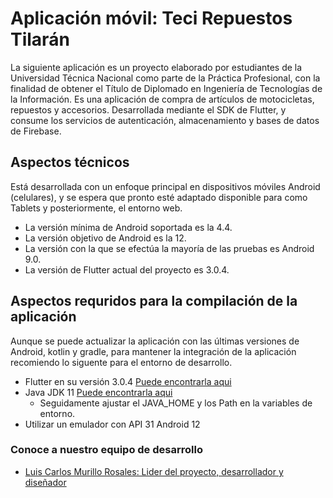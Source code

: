 # Aplicación móvil: Teci Repuestos Tilarán

La siguiente aplicación es un proyecto elaborado por estudiantes de la Universidad Técnica Nacional como parte de la Práctica Profesional, con la finalidad de obtener el Título de Diplomado en Ingeniería de Tecnologías de la Información. Es una aplicación de compra de artículos de motocicletas, repuestos y accesorios. Desarrollada mediante el SDK de Flutter, y consume los servicios de autenticación, almacenamiento y bases de datos de Firebase.

## Aspectos técnicos 

Está desarrollada con un enfoque principal en dispositivos móviles Android (celulares), y se espera que pronto esté adaptado disponible para como Tablets y posteriormente, el entorno web. 
- La versión mínima de Android soportada es la 4.4. 
- La versión objetivo de Android es la 12.
- La versión con la que se efectúa la mayoría de las pruebas es Android 9.0.
- La versión de Flutter actual del proyecto es 3.0.4.

## Aspectos requridos para la compilación de la aplicación
Aunque se puede actualizar la aplicación con las últimas versiones de Android, kotlin y gradle, para mantener la integración de la aplicación recomiendo lo siguente para el entorno de desarrollo.
- Flutter en su versión 3.0.4 [Puede encontrarla aqui](https://docs.flutter.dev/release/archive)
- Java JDK 11 [Puede encontrarla aqui](https://www.oracle.com/java/technologies/javase/jdk11-archive-downloads.html)
  - Seguidamente ajustar el JAVA_HOME y los Path en la variables de entorno.
- Utilizar un emulador con API 31 Android 12

### Conoce a nuestro equipo de desarrollo
- [Luis Carlos Murillo Rosales: Lider del proyecto, desarrollador y diseñador](https://www.linkedin.com/in/lcmurillor/)
